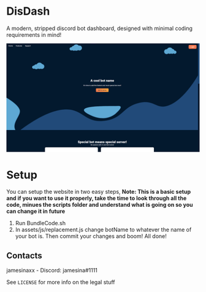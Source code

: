 # DisDash

A modern, stripped discord bot dashboard, designed with minimal coding requirements in mind!

![](./assets/img/Screenshot.png)

# Setup

You can setup the website in two easy steps, **Note: This is a basic setup and if you want to use it properly, take the time to look through all the code, minues the scripts folder and understand what is going on so you can change it in future**

1. Run BundleCode.sh
2. In assets/js/replacement.js change botName to whatever the name of your bot is. Then commit your changes and boom! All done!

## Contacts
jamesinaxx - Discord: jamesina#1111

See ``LICENSE`` for more info on the legal stuff
